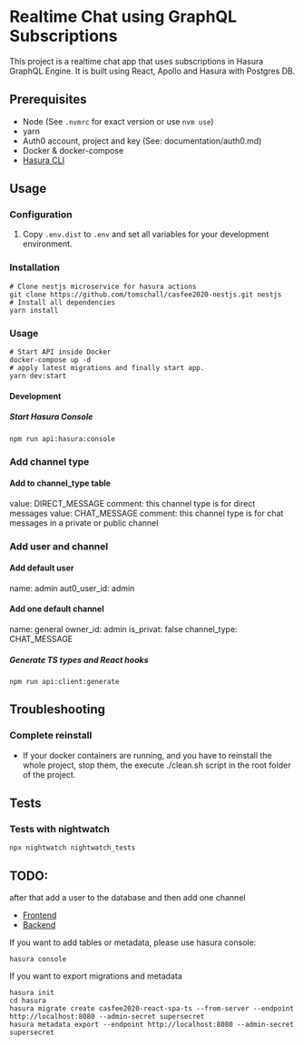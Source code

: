 # Realtime Chat using GraphQL Subscriptions

This project is a realtime chat app that uses subscriptions in Hasura GraphQL Engine. 
It is built using React, Apollo and Hasura with Postgres DB.

## Prerequisites
* Node (See `.nvmrc` for exact version or use `nvm use`)
* yarn
* Auth0 account, project and key (See: documentation/auth0.md)
* Docker & docker-compose
* [Hasura CLI](https://hasura.io/docs/1.0/graphql/core/hasura-cli/install-hasura-cli.html)

## Usage
### Configuration
1. Copy `.env.dist` to `.env` and set all variables for your development environment.

### Installation
```shell script
# Clone nestjs microservice for hasura actions
git clone https://github.com/tomschall/casfee2020-nestjs.git nestjs
# Install all dependencies
yarn install
```

### Usage
```shell script
# Start API inside Docker
docker-compose up -d 
# apply latest migrations and finally start app.
yarn dev:start
```

#### Development
##### Start Hasura Console
```shell script
npm run api:hasura:console
```

### Add channel type
#### Add to channel_type table
value: DIRECT_MESSAGE comment: this channel type is for direct messages
value: CHAT_MESSAGE comment: this channel type is for chat messages in a private or public channel

### Add user and channel
#### Add default user
name: admin
aut0_user_id: admin

#### Add one default channel
name: general
owner_id: admin
is_privat: false
channel_type: CHAT_MESSAGE

##### Generate TS types and React hooks
```shell script
npm run api:client:generate
```

## Troubleshooting
### Complete reinstall
* If your docker containers are running, and you have to reinstall the whole project, stop
  them, the execute ./clean.sh script in the root folder of the project.

## Tests
### Tests with nightwatch

```
npx nightwatch nightwatch_tests
```

## TODO:

after that add a user to the database and then add one channel

- [Frontend](http://localhost:3000)
- [Backend](http://localhost:8080/console)

If you want to add tables or metadata, please use hasura console:

```
hasura console
```

If you want to export migrations and metadata

```
hasura init
cd hasura
hasura migrate create casfee2020-react-spa-ts --from-server --endpoint http://localhost:8080 --admin-secret supersecret
hasura metadata export --endpoint http://localhost:8080 --admin-secret supersecret
```



